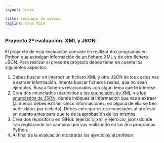 ```yaml
---
layout: index

title: Lenguaje de marcas
tagline: CFGS ASIR
---
```


### Proyecto 2ª evaluación: XML y JSON

El proyecto de esta evaluación consiste en realizar dos programas en Python que extraigan información de un fichero XML y de otro fichero JSON. Para realizar el presente proyecto debes tener en cuenta los siguientes aspectos:

1. Debes buscar en internet un fichero XML y otro JSON de los cuales vas a extraer información. Intenta buscar ficheros reales, que no sean ejemplos. Busca ficheros relacionados con algún tema que te interese.
2. Crea dos enunciados (parecidos a [los enunciados de XML](http://dit.gonzalonazareno.org/moodle/mod/page/view.php?id=3037) o a [los enunciados de JSON](json1), donde indiques la información que vas a extraer (al menos debes extraer cinco informaciones, en alguna de ella se ben pedir datos por teclado). Debes entregar estos enunciados al profesor en cuanto antes para que te de la aprobación de los mismos.
3. Crea dos repositorio en GiHub (ejercicio_xml y ejercicio_json) donde irás registrando los cambios que vas realizando en los dos programas Python.
4. Al final de la evaluación mostrarás los ejercicios al profesor.

